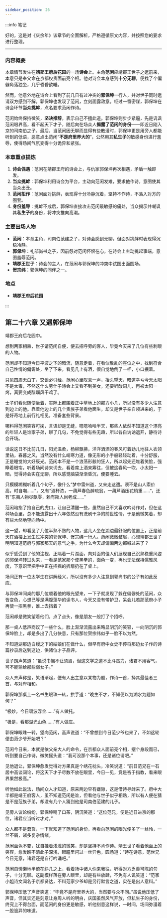 ```yaml
---
sidebar_position: 26
---
```


:::info 笔记

好的，这是对《庆余年》该章节的全面解析，严格遵循原文内容，并按照您的要求进行整理。

---

### 内容概要

本章情节发生在**靖郡王府后花园**的一场**诗会**上。主角**范闲**应靖郡王世子之邀前来，本意只是奉父命在京都权贵面前亮个相。他对诗会本身感到**十分无聊**，便找了个偏僻角落独坐，几乎昏昏欲睡。

然而，他意外地在诗会上看到了前几日有过冲突的**郭保坤**一行人，并对世子同时邀请双方感到不解。郭保坤也发现了范闲，立刻面露敌意。经过一番密谋，郭保坤在诗会环节**当众挑衅**，点名要求范闲作诗。

范闲始终保持微笑，**坚决推辞**，表示自己不擅此道。郭保坤则步步紧逼，先是讥讽范闲眼界高，看不起天下才子，随后向在场众人**揭露了范闲的身份**——即近日刚入京的司南伯之子。最后，当范闲因无聊而显得有些散漫时，郭保坤更是用旁人都能听到的低语，恶意点出范闲“**不是府里养大的**”，公然用其**私生子**的敏感身份进行羞辱，使得场间气氛变得十分诡异和紧张。

### 本章重点提炼

1.  **诗会偶遇**：范闲在靖郡王府的诗会上，与仇家郭保坤再次相遇，矛盾一触即发。
2.  **当众挑衅**：郭保坤利用诗会为平台，主动向范闲发难，要求他作诗，意图使其当众出丑。
3.  **范闲拒作**：范闲面对挑衅，表现得十分冷静沉着，坚持不作诗，不落入对方的圈套。
4.  **身份羞辱**：挑衅不成后，郭保坤直接攻击范闲最敏感的痛处，当众揭示并嘲讽其**私生子**的身份，将冲突推向高潮。

### 主要出场人物

*   **范闲**：本章主角，司南伯范建之子，对诗会感到无聊，但面对挑衅时表现得沉稳冷静。
*   **郭保坤**：礼部尚书之子，因前怨对范闲怀恨在心，在诗会上主动挑起事端，意图羞辱范闲。
*   **靖郡王世子**：诗会的主人，在范闲与郭保坤的冲突中试图出面圆场。
*   **贺宗纬**：郭保坤的同伴之一。

### 地点

*   **靖郡王府后花园**

:::

## 第二十六章 **又遇郭保坤**

靖郡王府后花园中。

想到两家相熟，世子请范闲自便，便去招呼旁的客人，毕竟今天来了几位有些刺眼的人物。

范闲却不知道今日平波之下的暗流，随意走着，在看似散乱的座位之中，找到符合自己性情的偏僻处，坐了下来，看见几上有酒，很自觉地倒了一杯，小口抿着。

只见四周无白丁，交谈必引经，范闲心里叹息一声，抬头望天，暗道幸亏今天太阳不是太毒，不然这什么劳什子诗会上又看不到美女，还要听酸词儿，再被太阳一烤，真要变成醋熘风干鸡了。

士子们看似随便坐着，实际上都围着正中草地上的那方小几，所以没有多少人注意到边上的他。靠着他边上的几个贵族子弟看他面生，却又是世子亲自领进来的，于是好奇地上前行礼相见，准备套些背景。

哪料得范闲笑容可掬，言语却是无缝，嗯嗯哈哈半天，那些人依然不知道这个漂亮的年轻人是谁家子弟，聊了几句，不免觉得有些无趣，所以各自讷讷退开，静待诗会开场。

话说这日不比前几日，阳光温柔，杨柳飘拂，洋洋洒洒的春风可着劲儿地往人衣领里钻，春暮之风，当然没有什么峭寒力道，像无形的小手般轻轻动着，十分舒服，正是睡觉的大好辰光。范闲本不是一个浪荡形骸的狂人，所以起先还堆着笑脸，强睁着眼帘，听着场间诗来词去，看着席上酒来筹往，但被这春风一吹，小太阳一晒，觉得诗会实在无聊，所以感觉脑袋渐渐昏沉，便要睡去。

只模模糊糊听着几个句子，像什么“梦中雷州道，又来走这遭。须不是山人索价高，时自嘲……”，又有“酒杯浓，一葫芦春色醉琉翁，一葫芦酒压花梢重……”，还有“东夷人物尽飘零，赖有斯人尚老成……”

范闲暗掐了掐自己的虎口，让自己清醒一些，虽然自己不大喜欢吟诗作对，但在这种场合里，总不能流露出十六年依然没有洗刷干净的前世性情，于是他微笑着，却有些木然地望向场中。

这一望，却看见了几位半熟不熟的人物，这几人坐在湖边最舒服的位置上，正是前天在酒楼上发生过冲突的郭保坤、贺宗纬一行人。范闲微微皱眉，心想靖郡王世子明明知道范府与郭家那天的意气之争，为什么今天却偏偏两边都喊过来了？

似乎感受到了他的注视，正隔着一片湖面，向对面的佳人们展现自己沉熟稳重风姿的郭保坤转过头来，一看是范家那个使黑拳的，面色一变，再也无法保持儒雅风度，下意识里把手中正在招摇的折扇扔在了桌上。

场间正有一位太学生在讲解经义，所以没有多少人注意到郭尚书的公子有如此反应。

与郭保坤同桌的那几位顺着他的眼光望来，一下子就发现了躲在偏僻处的范闲，众皆变色，心想己等是满腹藻华的读书人，今天又没有带护卫，呆会儿若那范府小子再使一招黑拳，谁上去挡着？

范闲却是微笑望着他们，点了点头，像是朋友一般打了个招呼。

那一桌人低声商议了一些什么，脸上渐渐流露出来略显阴沉的笑容，一向阴沉的郭保坤脸上，却是多出了几分快意，只有那位贺宗纬似乎一脸不以为然。

不知道湖那边白缦之下的姑娘们在做什么，但早有府中女史不停将那边女子作的诗篇抄录后送到这边，供诸位才子品评。

世子朗声笑道：“虽说巾帼不让须眉，但这文学之道不比斗蛮力，诸君不用客气，可不能输给那些弱女子。”

众人齐声称是，笑语渐起，便有人出主意以某物为题，作诗一首，择其最佳者三首，与对岸相和。

郭保坤那桌上一名书生眼珠一转，拱手道：“晚生不才，不知便以为湖水为题如何？”

“极妙，今日碧波浮金……”有人做托。

“极是，看那湖光山色……”有人做庄。

郭保坤眼珠一转，望向范闲，高声说道：“不曾想到今日范少爷也来了，不如这轮便由范少爷开始吧？”

范闲今日来，本就是依父亲大人的命令，在京都众人面前亮个相，摆个身段而已，听到要自己作诗，微笑摇头道：“我可没那个本事，还是诸位请吧。”

见他退让，郭保坤愈发觉得对方果真是个绣花枕头，冷笑说道：“前日范兄在一石居中高谈阔论，将这天下才子尽数不放在眼里，今日一见，竟是吝于指教，看来眼界果然极高。”

听他如此说法，场间众人才知道，原来两边早有嫌隙，这是借诗寻衅来了。府中大半都是靖王府客人，虽不知道范闲是谁，但看他与世子似乎相熟，所以有人便在猜是不是范族子弟，却没有几个人猜到他是司南伯范建的儿子。

见旁人议论纷纷，郭保坤喝了口茶，阴沉笑道：“这位范兄，便是近日进京的那位，诸君应当听过才对。”

众人都不是蠢货，一下就知道了范闲的身份，再看向范闲的眼光便多了一丝怜，一丝不屑，诸多复杂情绪。

范闲面色不变，犹自挂着浅浅的微笑，却是坚持不肯作诗。靖王世子看着他面上的笑容，愈发瞧不清此子深浅，眼瞳里闪过一丝异色，圆场道：“诗在诗意，范世兄今日无意，诸君还是自行吟诵吧。”

范闲自懒懒地半倚在斜几之上，看着场中诸人你来我往，听得对方乏善可陈的句子，十分无聊。这副模样落在旁人眼里，却是有些放肆，不免有人讥笑道：“范家小姐诗文闻名于京都贤达，不料范家少爷却是另行默言之道，实在是出人意料。”

郭保坤压低了声音笑道：“毕竟不是府里养大的，当然要与众不同。”虽说他压低了声音，但其实还是刻意让身周人听的明白，庆国虽然风气开放，但私生子的身份，终究上不得台面，而范闲的身份更是敏感，听他刻意这样说，一时间，场间弥漫着一股诡异的味道。

